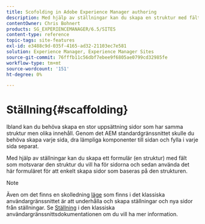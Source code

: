 ```yaml
---
title: Scofolding in Adobe Experience Manager authoring
description: Med hjälp av ställningar kan du skapa en struktur med fält som återspeglar den struktur du vill ha för sidorna och sedan använda det här formuläret för att skapa sidor som baseras på den strukturen.
contentOwner: Chris Bohnert
products: SG_EXPERIENCEMANAGER/6.5/SITES
content-type: reference
topic-tags: site-features
exl-id: e3488c9d-035f-4165-ad32-21103ec7e581
solution: Experience Manager, Experience Manager Sites
source-git-commit: 76fffb11c56dbf7ebee9f6805ae0799cd32985fe
workflow-type: tm+mt
source-wordcount: '151'
ht-degree: 0%

---
```


# Ställning{#scaffolding}

Ibland kan du behöva skapa en stor uppsättning sidor som har samma struktur men olika innehåll. Genom det AEM standardgränssnittet skulle du behöva skapa varje sida, dra lämpliga komponenter till sidan och fylla i varje sida separat.

Med hjälp av ställningar kan du skapa ett formulär (en struktur) med fält som motsvarar den struktur du vill ha för sidorna och sedan använda det här formuläret för att enkelt skapa sidor som baseras på den strukturen.

>[!NOTE]
>
>Även om det finns en skolledning [läge](/help/sites-authoring/author-environment-tools.md#page-modes) som finns i det klassiska användargränssnittet är att underhålla och skapa ställningar och nya sidor från ställningar. Se [Ställning](/help/sites-classic-ui-authoring/classic-feature-scaffolding.md) i den klassiska användargränssnittsdokumentationen om du vill ha mer information.
